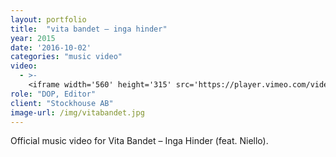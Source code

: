 ```yaml
---
layout: portfolio
title:  "vita bandet – inga hinder"
year: 2015
date: '2016-10-02'
categories: "music video"
video: 
  - >-
    <iframe width='560' height='315' src='https://player.vimeo.com/video/131577700' frameborder='0' allowfullscreen></iframe>
role: "DOP, Editor"
client: "Stockhouse AB"
image-url: /img/vitabandet.jpg
---
```


Official music video for Vita Bandet – Inga Hinder (feat. Niello).